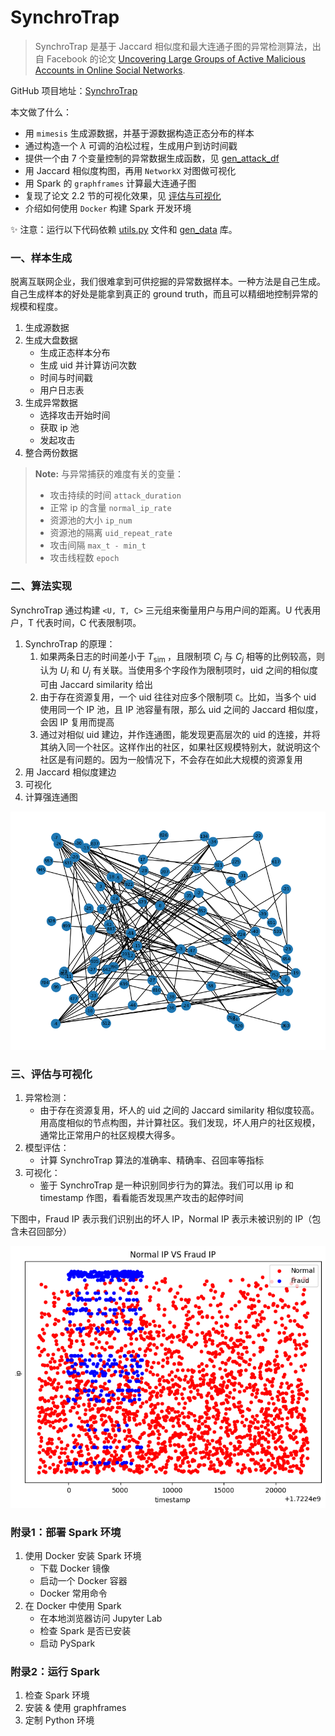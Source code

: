 # SynchroTrap

> SynchroTrap 是基于 Jaccard 相似度和最大连通子图的异常检测算法，出自 Facebook 的论文 <a href="https://users.cs.duke.edu/~xwy/publications/SynchroTrap-ccs14.pdf" target="_blank">Uncovering Large Groups of Active Malicious Accounts in Online Social Networks</a>.

GitHub 项目地址：<a href="https://github.com/luochang212/SynchroTrap" target="_blank">SynchroTrap</a>

本文做了什么：

- 用 `mimesis` 生成源数据，并基于源数据构造正态分布的样本
- 通过构造一个 $\lambda$ 可调的泊松过程，生成用户到访时间戳
- 提供一个由 7 个变量控制的异常数据生成函数，见 <a href="https://github.com/luochang212/SynchroTrap/blob/main/utils.py#L236" target="_blank">gen_attack_df</a>
- 用 Jaccard 相似度构图，再用 `NetworkX` 对图做可视化
- 用 Spark 的 `graphframes` 计算最大连通子图
- 复现了论文 2.2 节的可视化效果，见 [评估与可视化](https://luochang212.github.io/posts/synchrotrap/#三评估与可视化)
- 介绍如何使用 `Docker` 构建 Spark 开发环境

✨ 注意：运行以下代码依赖 <a href="https://github.com/luochang212/SynchroTrap/blob/main/utils.py" target="_blank">utils.py</a> 文件和 <a href="https://github.com/luochang212/SynchroTrap/tree/main/gen_data" target="_blank">gen_data</a> 库。

### 一、样本生成

脱离互联网企业，我们很难拿到可供挖掘的异常数据样本。一种方法是自己生成。自己生成样本的好处是能拿到真正的 ground truth，而且可以精细地控制异常的规模和程度。

1. 生成源数据
2. 生成大盘数据
    - 生成正态样本分布
    - 生成 uid 并计算访问次数
    - 时间与时间戳
    - 用户日志表
3. 生成异常数据
    - 选择攻击开始时间
    - 获取 ip 池
    - 发起攻击
4. 整合两份数据

> **Note:** 与异常捕获的难度有关的变量：
>
> - 攻击持续的时间 `attack_duration`
> - 正常 ip 的含量 `normal_ip_rate`
> - 资源池的大小 `ip_num`
> - 资源池的隔离 `uid_repeat_rate`
> - 攻击间隔 `max_t - min_t`
> - 攻击线程数 `epoch`


### 二、算法实现

SynchroTrap 通过构建 `<U, T, C>` 三元组来衡量用户与用户间的距离。U 代表用户，T 代表时间，C 代表限制项。

1. SynchroTrap 的原理：
    1. 如果两条日志的时间差小于 $T_{\text {sim }}$，且限制项 $C_i$ 与 $C_j$ 相等的比例较高，则认为 $U_i$ 和 $U_j$ 有关联。当使用多个字段作为限制项时，uid 之间的相似度可由 Jaccard similarity 给出
    2. 由于存在资源复用，一个 uid 往往对应多个限制项 `C`。比如，当多个 uid 使用同一个 IP 池，且 IP 池容量有限，那么 uid 之间的 Jaccard 相似度，会因 IP 复用而提高
    3. 通过对相似 uid 建边，并作连通图，能发现更高层次的 uid 的连接，并将其纳入同一个社区。这样作出的社区，如果社区规模特别大，就说明这个社区是有问题的。因为一般情况下，不会存在如此大规模的资源复用
2. 用 Jaccard 相似度建边
3. 可视化
4. 计算强连通图

![synchrotrap_ng](/img/synchrotrap_ng.png)


### 三、评估与可视化

1. 异常检测：
    - 由于存在资源复用，坏人的 uid 之间的 Jaccard similarity 相似度较高。用高度相似的节点构图，并计算社区。我们发现，坏人用户的社区规模，通常比正常用户的社区规模大得多。
2. 模型评估：
    - 计算 SynchroTrap 算法的准确率、精确率、召回率等指标
3. 可视化：
    - 鉴于 SynchroTrap 是一种识别同步行为的算法。我们可以用 ip 和 timestamp 作图，看看能否发现黑产攻击的起停时间

下图中，Fraud IP 表示我们识别出的坏人 IP，Normal IP 表示未被识别的 IP（包含未召回部分）

![synchrotrap_ip](/img/synchrotrap_ip.png)


### 附录1：部署 Spark 环境

1. 使用 Docker 安装 Spark 环境
    - 下载 Docker 镜像
    - 启动一个 Docker 容器
    - Docker 常用命令
2. 在 Docker 中使用 Spark
    - 在本地浏览器访问 Jupyter Lab
    - 检查 Spark 是否已安装
    - 启动 PySpark


### 附录2：运行 Spark

1. 检查 Spark 环境
2. 安装 & 使用 graphframes
3. 定制 Python 环境
